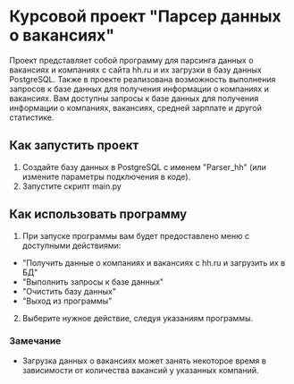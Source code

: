 # Курсовой проект "Парсер данных о вакансиях"

Проект представляет собой программу для парсинга данных о вакансиях и компаниях с сайта hh.ru и их загрузки в базу данных PostgreSQL. 
Также в проекте реализована возможность выполнения запросов к базе данных для получения информации о компаниях и вакансиях. 
Вам доступны запросы к базе данных для получения информации о компаниях, вакансиях, средней зарплате и другой статистике.

## Как запустить проект

1. Создайте базу данных в PostgreSQL с именем "Parser_hh" (или измените параметры подключения в коде).
2. Запустите скрипт main.py

## Как использовать программу

1. При запуске программы вам будет предоставлено меню с доступными действиями:

- "Получить данные о компаниях и вакансиях с hh.ru и загрузить их в БД"
- "Выполнить запросы к базе данных"
- "Очистить базу данных"
- "Выход из программы"

2. Выберите нужное действие, следуя указаниям программы.

### Замечание

- Загрузка данных о вакансиях может занять некоторое время в зависимости от количества вакансий у указанных компаний.
